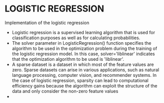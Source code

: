 # LOGISTIC REGRESSION
Implementation of the logistic regression

- Logistic regression is a supervised learning algorithm that is used for classification purposes as well as for calculating probabilities.
- The solver parameter in LogisticRegression() function specifies the algorithm to be used in the optimization problem during the training of the logistic regression model. In this case, solver='liblinear' indicates that the optimization algorithm to be used is 'liblinear'.
- A sparse dataset is a dataset in which most of the feature values are zero. Sparse datasets can arise in various applications, such as natural language processing, computer vision, and recommender systems. In the case of logistic regression, sparsity can lead to computational efficiency gains because the algorithm can exploit the structure of the data and only consider the non-zero feature values
- 